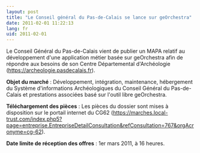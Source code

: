 ```yaml
---
layout: post
title: "Le Conseil général du Pas-de-Calais se lance sur geOrchestra"
date: 2011-02-01 11:22:13
lang: fr
uid: 2011-02-01
---
```


<p>Le Conseil Général du Pas-de-Calais vient de publier un MAPA relatif au développement d'une application métier basée sur geOrchestra afin de répondre aux besoins de son Centre Départemental d'Archéologie (<a href="https://archeologie.pasdecalais.fr" hreflang="fr">https://archeologie.pasdecalais.fr</a>).</p>

<!--more-->

<p><strong>Objet du marché</strong> : Développement, intégration,
maintenance, hébergement du Système d'informations Archéologiques du Conseil
Général du Pas-de-Calais et prestations associées basé sur l'outil libre
geOrchestra.</p>

<p><strong>Téléchargement des pièces</strong> : Les pièces du dossier sont
mises à disposition sur le portail internet du CG62 (<a href="https://marches.local-trust.com/index.php5?page=entreprise.EntrepriseDetailConsultation&amp;refConsultation=767&amp;orgAcronyme=cg-62" hreflang="fr">https://marches.local-trust.com/index.php5?page=entreprise.EntrepriseDetailConsultation&amp;refConsultation=767&amp;orgAcronyme=cg-62</a>).</p>
<p><strong>Date limite de réception des offres</strong> : 1er mars 2011, à 16 heures.</p>
